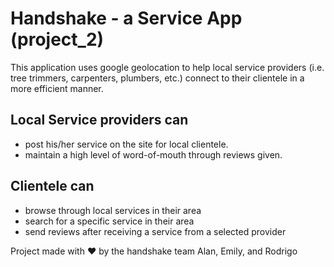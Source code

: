 # Handshake - a Service App (project_2)
This application uses google geolocation to help local service providers (i.e. tree trimmers, carpenters, plumbers, etc.) connect to their clientele in a more efficient manner.

## Local Service providers can
* post his/her service on the site for local clientele.
* maintain a high level of word-of-mouth through reviews given.

## Clientele can
* browse through local services in their area
* search for a specific service in their area
* send reviews after receiving a service from a selected provider

Project made with ❤ by the handshake team Alan, Emily, and Rodrigo